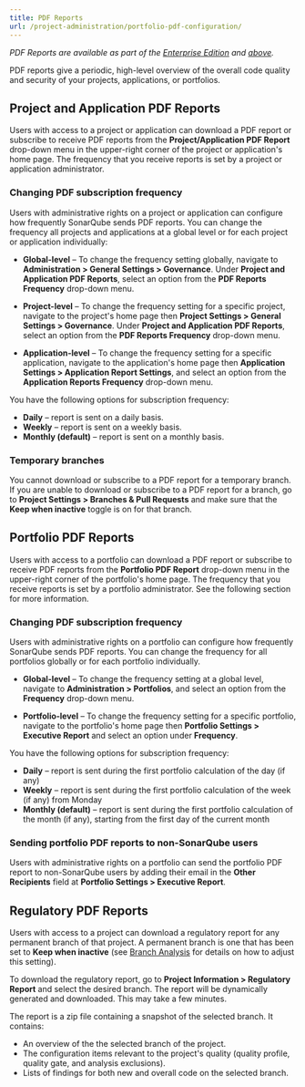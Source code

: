 ```yaml
---
title: PDF Reports
url: /project-administration/portfolio-pdf-configuration/
---
```


*PDF Reports are available as part of the [Enterprise Edition](https://redirect.sonarsource.com/editions/enterprise.html) and [above](https://www.sonarsource.com/plans-and-pricing/).*

PDF reports give a periodic, high-level overview of the overall code quality and security of your projects, applications, or portfolios.

## Project and Application PDF Reports

Users with access to a project or application can download a PDF report or subscribe to receive PDF reports from the **Project/Application PDF Report** drop-down menu in the upper-right corner of the project or application's home page. The frequency that you receive reports is set by a project or application administrator.

### Changing PDF subscription frequency
Users with administrative rights on a project or application can configure how frequently SonarQube sends PDF reports. You can change the frequency all projects and applications at a global level or for each project or application individually: 

- **Global-level** – To change the frequency setting globally, navigate to **Administration > General Settings > Governance**. Under **Project and Application PDF Reports**, select an option from the **PDF Reports Frequency** drop-down menu. 

- **Project-level** – To change the frequency setting for a specific project, navigate to the project's home page then **Project Settings > General Settings > Governance**. Under **Project and Application PDF Reports**, select an option from the **PDF Reports Frequency** drop-down menu.

- **Application-level** – To change the frequency setting for a specific application, navigate to the application's home page then **Application Settings > Application Report Settings**, and select an option from the **Application Reports Frequency** drop-down menu.

You have the following options for subscription frequency:

- **Daily** – report is sent on a daily basis.
- **Weekly** – report is sent on a weekly basis.
- **Monthly (default)** – report is sent on a monthly basis.

### Temporary branches
You cannot download or subscribe to a PDF report for a temporary branch. If you are unable to download or subscribe to a PDF report for a branch, go to **Project Settings > Branches & Pull Requests** and make sure that the **Keep when inactive** toggle is on for that branch.

## Portfolio PDF Reports
Users with access to a portfolio can download a PDF report or subscribe to receive PDF reports from the **Portfolio PDF Report** drop-down menu in the upper-right corner of the portfolio's home page. The frequency that you receive reports is set by a portfolio administrator. See the following section for more information.

### Changing PDF subscription frequency
Users with administrative rights on a portfolio can configure how frequently SonarQube sends PDF reports. You can change the frequency for all portfolios globally or for each portfolio individually. 

- **Global-level** – To change the frequency setting at a global level, navigate to **Administration > Portfolios**, and select an option from the **Frequency** drop-down menu. 

- **Portfolio-level** – To change the frequency setting for a specific portfolio, navigate to the portfolio's home page then **Portfolio Settings > Executive Report** and select an option under **Frequency**. 

You have the following options for subscription frequency:

- **Daily** – report is sent during the first portfolio calculation of the day (if any)
- **Weekly** – report is sent during the first portfolio calculation of the week (if any) from Monday
- **Monthly (default)** – report is sent during the first portfolio calculation of the month (if any), starting from the first day of the current month

### Sending portfolio PDF reports to non-SonarQube users
Users with administrative rights on a portfolio can send the portfolio PDF report to non-SonarQube users by adding their email in the **Other Recipients** field at **Portfolio Settings > Executive Report**.

## Regulatory PDF Reports

Users with access to a project can download a regulatory report for any permanent branch of that project.
A permanent branch is one that has been set to **Keep when inactive** (see [Branch Analysis](/branches/overview/) for details on how to adjust this setting).

To download the regulatory report, go to **Project Information > Regulatory Report** and select the desired branch.
The report will be dynamically generated and downloaded.
This may take a few minutes.

The report is a zip file containing a snapshot of the selected branch. It contains:

* An overview of the the selected branch of the project.
* The configuration items relevant to the project's quality (quality profile, quality gate, and analysis exclusions).
* Lists of findings for both new and overall code on the selected branch.
